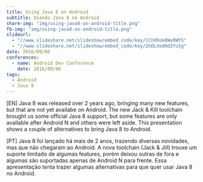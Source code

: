 ```yaml
---
title: Using Java 8 on Android
subtitle: Usando Java 8 no Android
share-img: "img/using-java8-on-android-title.png"
fb-img: "img/using-java8-on-android-title.png"
slideurl:
  - "//www.slideshare.net/slideshow/embed_code/key/CChXRok8WxRWYS"
  - "//www.slideshare.net/slideshow/embed_code/key/2hDLXodHd2Yu5g"
date: 2016/09/06
conferences:
  - name: Android Dev Conference
    date: 2016/09/06
tags:
  - Android
  - Java 8
---
```


[EN] Java 8 was released over 2 years ago, bringing many new features, but that are not yet availabe on Android. The new Jack & Kill toolchain brought us some official Java 8 support, but some features are only available after Android N and others were left aside. This presentation shows a couple of alternatives to bring Java 8 to Android.

[PT] Java 8 foi lançado há mais de 2 anos, trazendo diversas novidades, mas que não chegaram ao Android. A nova toolchain (Jack & Jill) trouxe um suporte limitado de algumas features, porém deixou outras de fora e algumas são suportadas apenas de Android N para frente. Essa apresentação tenta trazer algumas alternativas para que quer usar Java 8 no Android.